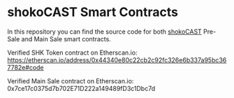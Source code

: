 # shokoCAST Smart Contracts

In this repository you can find the source code for both [shokoCAST](https://www.shokocast.io) Pre-Sale and Main Sale smart contracts.


Verified SHK Token contract on Etherscan.io:
https://etherscan.io/address/0x44340e80c22cb2c92fc326e6b337a95bc367782e#code


Verified Main Sale contract on Etherscan.io:
0x7ce17c0375d7b702E71D222a149489fD3c1Dbc7d
